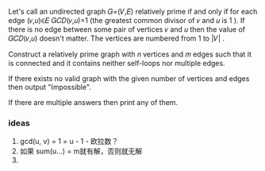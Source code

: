 Let's call an undirected graph 𝐺=(𝑉,𝐸)
 relatively prime if and only if for each edge (𝑣,𝑢)∈𝐸
  𝐺𝐶𝐷(𝑣,𝑢)=1
 (the greatest common divisor of 𝑣
 and 𝑢
 is 1
). If there is no edge between some pair of vertices 𝑣
 and 𝑢
 then the value of 𝐺𝐶𝐷(𝑣,𝑢)
 doesn't matter. The vertices are numbered from 1
 to |𝑉|
.

Construct a relatively prime graph with 𝑛
 vertices and 𝑚
 edges such that it is connected and it contains neither self-loops nor multiple edges.

If there exists no valid graph with the given number of vertices and edges then output "Impossible".

If there are multiple answers then print any of them.

### ideas
1. gcd(u, v) = 1 = u - 1 - 欧拉数？
2. 如果 sum(u...) = m就有解，否则就无解
3. 